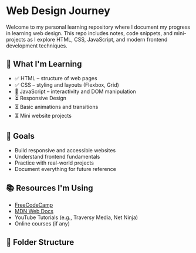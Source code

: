 # Web Design Journey

Welcome to my personal learning repository where I document my progress in learning web design. This repo includes notes, code snippets, and mini-projects as I explore HTML, CSS, JavaScript, and modern frontend development techniques.

## 🌱 What I'm Learning

- ✅ HTML – structure of web pages  
- ✅ CSS – styling and layouts (Flexbox, Grid)  
- 🔄 JavaScript – interactivity and DOM manipulation  
- ⏳ Responsive Design  
- ⏳ Basic animations and transitions  
- ⏳ Mini website projects

## 🎯 Goals

- Build responsive and accessible websites
- Understand frontend fundamentals
- Practice with real-world projects
- Document everything for future reference

## 📚 Resources I'm Using

- [FreeCodeCamp](https://www.freecodecamp.org/)
- [MDN Web Docs](https://developer.mozilla.org/)
- YouTube Tutorials (e.g., Traversy Media, Net Ninja)
- Online courses (if any)

## 📁 Folder Structure

